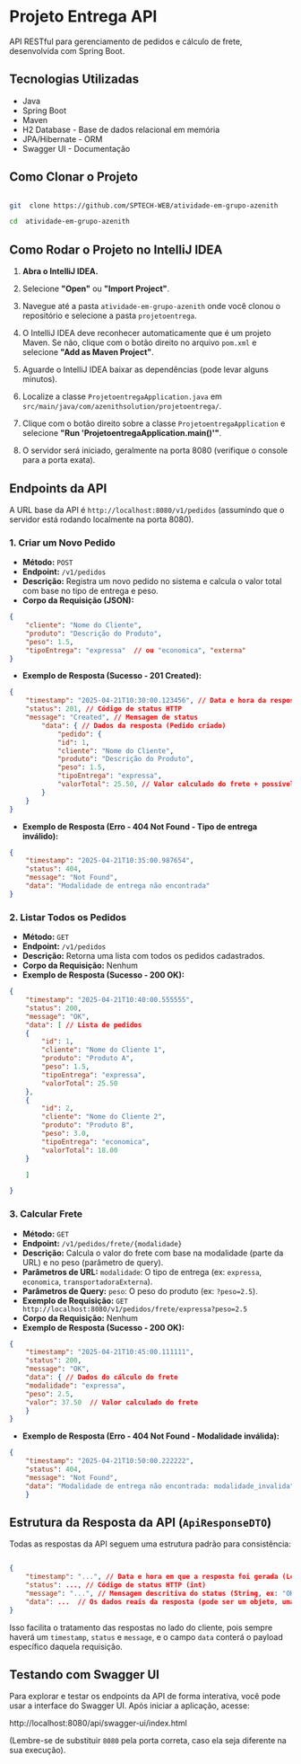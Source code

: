 # Projeto Entrega API

  

API RESTful para gerenciamento de pedidos e cálculo de frete, desenvolvida com Spring Boot.

  

## Tecnologias Utilizadas

  

* Java
* Spring Boot
* Maven
* H2 Database - Base de dados relacional em memória
* JPA/Hibernate - ORM
* Swagger UI - Documentação

  

## Como Clonar o Projeto
```bash

git  clone https://github.com/SPTECH-WEB/atividade-em-grupo-azenith

cd  atividade-em-grupo-azenith

```

  

## Como Rodar o Projeto no IntelliJ IDEA


1.  **Abra o IntelliJ IDEA.**

2. Selecione **"Open"** ou **"Import Project"**.

3. Navegue até a pasta `atividade-em-grupo-azenith` onde você clonou o repositório e selecione a pasta `projetoentrega`.

4. O IntelliJ IDEA deve reconhecer automaticamente que é um projeto Maven. Se não, clique com o botão direito no arquivo `pom.xml` e selecione **"Add as Maven Project"**.

5. Aguarde o IntelliJ IDEA baixar as dependências (pode levar alguns minutos).

6. Localize a classe `ProjetoentregaApplication.java` em `src/main/java/com/azenithsolution/projetoentrega/`.

7. Clique com o botão direito sobre a classe `ProjetoentregaApplication` e selecione **"Run 'ProjetoentregaApplication.main()'"**.

8. O servidor será iniciado, geralmente na porta 8080 (verifique o console para a porta exata).

  

## Endpoints da API

  

A URL base da API é `http://localhost:8080/v1/pedidos` (assumindo que o servidor está rodando localmente na porta 8080).

  

### 1. Criar um Novo Pedido
*  **Método:**  `POST`
*  **Endpoint:**  `/v1/pedidos`
*  **Descrição:** Registra um novo pedido no sistema e calcula o valor total com base no tipo de entrega e peso.
*  **Corpo da Requisição (JSON):**

```json
{
	"cliente": "Nome do Cliente",
	"produto": "Descrição do Produto",
	"peso": 1.5,
	"tipoEntrega": "expressa"  // ou "economica", "externa"
}
```

*  **Exemplo de Resposta (Sucesso - 201 Created):**
```json
{
	"timestamp": "2025-04-21T10:30:00.123456", // Data e hora da resposta
	"status": 201, // Código de status HTTP
	"message": "Created", // Mensagem de status
		"data": { // Dados da resposta (Pedido criado)
			"pedido": {
			"id": 1,
			"cliente": "Nome do Cliente",
			"produto": "Descrição do Produto",
			"peso": 1.5,
			"tipoEntrega": "expressa",
			"valorTotal": 25.50, // Valor calculado do frete + possível valor base
		}
	}
}
```
*  **Exemplo de Resposta (Erro - 404 Not Found - Tipo de entrega inválido):**
```json
{
	"timestamp": "2025-04-21T10:35:00.987654",
	"status": 404,
	"message": "Not Found",
	"data": "Modalidade de entrega não encontrada" 
}

```
### 2. Listar Todos os Pedidos
 
* **Método:**  `GET`
* **Endpoint:**  `/v1/pedidos`
*  **Descrição:** Retorna uma lista com todos os pedidos cadastrados.
*  **Corpo da Requisição:** Nenhum
*  **Exemplo de Resposta (Sucesso - 200 OK):**
```json
{
	"timestamp": "2025-04-21T10:40:00.555555",
	"status": 200,
	"message": "OK",
	"data": [ // Lista de pedidos
	{
		"id": 1,
		"cliente": "Nome do Cliente 1",
		"produto": "Produto A",
		"peso": 1.5,
		"tipoEntrega": "expressa",
		"valorTotal": 25.50
	},
	{
		"id": 2,
		"cliente": "Nome do Cliente 2",
		"produto": "Produto B",
		"peso": 3.0,
		"tipoEntrega": "economica",
		"valorTotal": 18.00
	}

	]

}

```
### 3. Calcular Frete
*  **Método:**  `GET`
*  **Endpoint:**  `/v1/pedidos/frete/{modalidade}`
*  **Descrição:** Calcula o valor do frete com base na modalidade (parte da URL) e no peso (parâmetro de query).
*  **Parâmetros de URL:**  `modalidade`: O tipo de entrega (ex: `expressa`, `economica`, `transportadoraExterna`).
*  **Parâmetros de Query:** `peso`: O peso do produto (ex: `?peso=2.5`).
*  **Exemplo de Requisição:**  `GET http://localhost:8080/v1/pedidos/frete/expressa?peso=2.5`
*  **Corpo da Requisição:** Nenhum
*  **Exemplo de Resposta (Sucesso - 200 OK):**

```json
{
	"timestamp": "2025-04-21T10:45:00.111111",
	"status": 200,
	"message": "OK",
	"data": { // Dados do cálculo do frete
	"modalidade": "expressa",
	"peso": 2.5,
	"valor": 37.50  // Valor calculado do frete
	}
}

```  

*  **Exemplo de Resposta (Erro - 404 Not Found - Modalidade inválida):**

```json
{
	"timestamp": "2025-04-21T10:50:00.222222",
	"status": 404,
	"message": "Not Found",
	"data": "Modalidade de entrega não encontrada: modalidade_invalida"
	}
```
 
## Estrutura da Resposta da API (`ApiResponseDTO`)

  

Todas as respostas da API seguem uma estrutura padrão para consistência:

 
```json

{
	"timestamp": "...", // Data e hora em que a resposta foi gerada (LocalDateTime)
	"status": ..., // Código de status HTTP (int)
	"message": "...", // Mensagem descritiva do status (String, ex: "OK", "Created", "Not Found")
	"data": ...  // Os dados reais da resposta (pode ser um objeto, uma lista ou uma mensagem de erro em caso de falha)
}

```

Isso facilita o tratamento das respostas no lado do cliente, pois sempre haverá um `timestamp`, `status` e `message`, e o campo `data` conterá o payload específico daquela requisição.

## Testando com Swagger UI

Para explorar e testar os endpoints da API de forma interativa, você pode usar a interface do Swagger UI. Após iniciar a aplicação, acesse:

http://localhost:8080/api/swagger-ui/index.html

(Lembre-se de substituir  `8080`  pela porta correta, caso ela seja diferente na sua execução).
